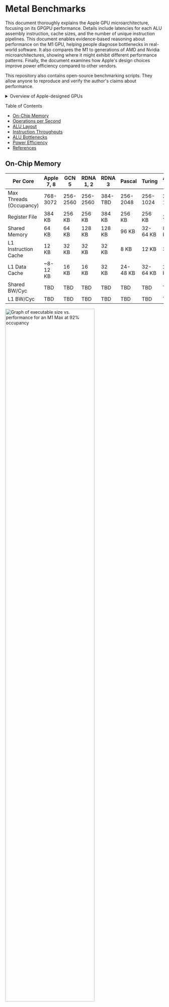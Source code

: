 # Metal Benchmarks

This document thoroughly explains the Apple GPU microarchitecture, focusing on its GPGPU performance. Details include latencies for each ALU assembly instruction, cache sizes, and the number of unique instruction pipelines. This document enables evidence-based reasoning about performance on the M1 GPU, helping people diagnose bottlenecks in real-world software. It also compares the M1 to generations of AMD and Nvidia microarchitectures, showing where it might exhibit different performance patterns. Finally, the document examines how Apple's design choices improve power efficiency compared to other vendors.

This repository also contains open-source benchmarking scripts. They allow anyone to reproduce and verify the author's claims about performance.

<details>
<summary>Overview of Apple-designed GPUs</summary>

| Apple GPU | Generation | Clock Speed | Cores | GFLOPS F32 | GFLOPS F16 | GOPS I16/I32 |
| --------- | ---------- | ----------: | ----: | ---------: | ---------: | -----------: |
| A14 | Apple 7 | 1278 MHz | 4 | 654 | 1309 | 654 |
| M1 | Apple 7 | 1278 MHz | 8 | 2617 | 2617 | 1309 |
| M1 Pro | Apple 7 | 1296 MHz | 16 | 5308 | 5308 | 2654 |
| M1 Max | Apple 7 | 1296 MHz | 32 | 10620 | 10620 | 5308 |
| M1 Ultra | Apple 7 | 1296 MHz | 64 | 21230 | 21230 | 10620 |
| A15 | Apple 8 | 1336 MHz | 5 | 1710 | 1710 | 855 |
| M2 | Apple 8 | 1398 MHz | 10 | 3579 | 3579 | 1789 |
| A16 | Apple 8 | &ge;1336 MHz | 5 | &ge;1710 | &ge;1710 | 855 |
| M2 Pro | Apple 9 | &ge;1398 MHz | 18-20 | &ge;6441 | &ge;6441 | 3221 |
| M2 Max | Apple 9 | &ge;1398 MHz | 38 | &ge;13600 | &ge;13600 | 6800 |
| M2 Ultra | Apple 9 | &ge;1398 MHz | 76 | &ge;27200 | &ge;27200 | 13600 |

_The M2 Pro and later statistics come from recent leaks from Apple's supply chain. They will be updated whenever new information comes out._

</details>

Table of Contents
- [On-Chip Memory](#on-chip-memory)
- [Operations per Second](#operations-per-second)
- [ALU Layout](#alu-layout)
- [Instruction Throughputs](#instruction-throughputs)
- [ALU Bottlenecks](#alu-bottlenecks)
- [Power Efficiency](#power-efficiency)
- [References](#references)

## On-Chip Memory

| Per Core | Apple 7, 8 | GCN 5 | RDNA 1, 2 | RDNA 3 | Pascal | Turing | Ampere, Ada |
| -------- | ------- | ----- | --------- | ------ | ------ | ------ | ----------- |
| Max Threads (Occupancy) | 768-3072 | 256-2560 | 256-2560 | 384-TBD | 256-2048 | 256-1024 | 256-1536 |
| Register File | 384 KB | 256 KB | 256 KB | 384 KB | 256 KB | 256 KB | 256 KB |
| Shared Memory | 64 KB | 64 KB | 128 KB | 128 KB | 96 KB | 32-64 KB | 8-100 KB |
| L1 Instruction Cache | 12 KB | 32 KB | 32 KB | 32 KB | 8 KB | 12 KB | 32 KB |
| L1 Data Cache | ~8-12 KB | 16 KB | 16 KB | 32 KB | 24-48 KB | 32-64 KB | 28-128 KB |
| Shared BW/Cyc | TBD | TBD | TBD | TBD | TBD | TBD | TBD |
| L1 BW/Cyc | TBD | TBD | TBD | TBD | TBD | TBD | TBD |

<img src="./Documentation/Instruction_Cache_M1_Max.png" alt="Graph of executable size vs. performance for an M1 Max at 92% occupancy" width="75%" />

## Operations per Second

The A14 and M1 come from the Apple 7 GPU family. However, the A14 core has half the FP32 processing power. A few months before the M1 launched, Nvidia's Ampere GPUs doubled FP32 performance while keeping everything else constant. _<b> This event likely inspired Apple to take the same approach.</b>_ It happened early enough in the chip design process for Apple to revise the M1 architecture, but probably not the A14. _<b>The original design was optimized for FP16, explaining why the M1's extra FP32 power is notoriously underutilized.</b>_

Future chips will likely retain the same ratio of F32:F16:I32 compute power (most vendors recently converged on 256 FP32 OPs/clock). The microarchitecture may become mostly "frozen" as Moore's Law grinds to a halt. Future improvements will include hardware-accelerated ray tracing, but not tensor cores. Apple's "tensor core" is the `simdgroup_matrix` instruction, which improves ALU utilization of existing FP32 pipelines (M1+) and FP16 pipelines (A14). AI advancements could continue in the Neural Engine, such as FP8.

| Per Core | A14 | M1, A15 | GCN 5 | RDNA 1, 2 | RDNA 3 | Pascal | Turing | Ampere, Ada |
| -------- | ------- | ------- | ----- | --------- | ------ | ------ | ------ | ----------- |
| F16 OPs/Clock | 256 | 256 | 256 | 256 | 512 | 4 | 256 | 256 |
| F32 OPs/Clock | 128 | 256 | 128 | 128 | 256 | 256 | 128 | 256 |
| F64 OPs/Clock | 0   | 0   | 8   | 8   | 16  | 8   | 4   | 4   |
| F16 IPC | 128 | 128 | 128 | 128 | 256 | 2 | 128 | 128 |
| F32 IPC | 64 | 128 | 64 | 64 | 128 | 128 | 64 | 128 |
| F64 IPC | 0 | 0 | 4 | 4 | 8 | 4 | 2 | 2 |
| Transcendental IPC | 16-32 | 16-32 | TBD | 16 | TBD | 32 | 16 | 16 |

_On Nvidia chips, all major transcendentals take the same amount of time. On Apple chips, throughput depends on the operation._

| Per Core | Apple 7, 8 | GCN 5 | RDNA 1, 2 | RDNA 3 | Pascal | Turing | Ampere, Ada |
| -------- | ------- | ----- | --------- | ------ | ------ | ------ | ----------- |
| I16 OPs/Clock | 128 | 256 | 256 | 512 | 0 | 0 | 0 |
| I32 OPs/Clock | 128 | 128 | 128 | 256 | 128 | 128 | 128 |
| I64 OPs/Clock | 32 | 32 | 32 | 64 | 0 | 0 | 0 |
| I16 IPC | 128 | 128 | 128 | 256 | 256 | 0 | 0 | 0 |
| I32 IPC | 128 | 64 | 64 | 128 | 128 | 64 | 64 |
| I64 IPC | 32 | 16 | 16 | 32 | 0 | 0 | 0  |
| I32 Adds/Clock | 128 | 64 | 64 | 128 | 128 | 64 | 64 |
| I32 Muls/Clock | 32 | 64 | 64 | 128 | 0 | 64 | 64 |
| I64 Adds/Clock | 32 | 16 | 16 | 32 | 0 | 0 | 0 |
| I64 Muls/Clock | 8 | 16 | 16 | 32 | 0 | 0 | 0 |

_IPC stands for instructions per clock. Integer IPC consists of adds and/or fused multiply-adds, in whatever combination is fastest. Integer compare-select, which is two operations in one instruction, doesn't count._

## ALU Layout

Apple described each GPU core as having 128 ALUs. These generally correspond to all the pipelines necessary to sustain one scalar instruction/cycle. Integer pipelines process both I32 and U32 with the same latency. Most pipelines can accept 16-bit operands or write 16-bit results, with zero additional cost. Any 32-bit operand invokes a ~1-cycle penalty in the scheduler, until ILP approaches 4. In other words, the scheduler spends every other cycle idling. This problem bottlenecks\* the core compute pipelines unless you use 16-bit operands.

\* As a reminder, the additional 32-bit pipelines on Ampere GPUs struggle to be fully utilized. Not sure whether Apple has 4 schedulers with single-issue (like very old Nvidia GPUs), 2 schedulers with dual-issue (like Ampere), or a hybrid setup that can do both. Latency benchmarks assume 4 schedulers.

On A14, we might have separate F16 and F32 pipelines. This would reflect how Metal Frame Capture shows separate statistics for "F16 utilization" and "F32 utilization". It also reflects Apple's statement of "twice the F32 pipelines" in their A15 video. This scheme would indicate mixed-precision F16/F32 compute similar to RDNA 2 (the F32 pipelines provide half the total F16 power via emulation). We omit the A14 design for simplicity.

---

Core compute pipelines (F16/F32, "integer and conditional"):
- Only two pipelines simultaneously utilized, except during FFMA32 and F/ICMPSEL32 (4 cycles). The F/IADD32 pipeline is used during IMAD32 (add after IMUL), IADD64 (32+32=33 chunk), FFMA32 (add after FMUL), and F/ICMPSEL32 (comparison). We don't depict this usage for simplicity.
- 2 cycles: FADD32, IADD32 fused with LSHIFT32(k=1-4)
- 2 cycles: FADD32, IADD32 fused with LSHIFT32(k=1-4)
- 2 cycles: BITWISE32, select part of F/ICMPSEL32
- 2 cycles: BITWISE32, select part of F/ICMPSEL32
- 2 cycles: FMUL32, multiply part of FFMA32
- 2 cycles: FMUL32, multiply part of FFMA32
- 2 cycles: FFMA16, F/ICMPSEL16
- 2 cycles: FFMA16, F/ICMPSEL16

Int64 and transcendental pipelines ("integer and complex"):
- Only one pipeline simultaneously utilized. SIN_PT_1 and SIN_PT_2 are accessible simultaneously, like one unified pipeline staggered temporally. A fraction of the RECIP pipeline can run concurrently with EXP2 (around -1.28 cycles), LOG2 (-0.34 cycles), or RSQRT (-3.14 cycles).
- 4 cycles: CONVERT(F->I), CONVERT(I->F), RINT, FREXP
- 4 cycles: LSHIFT32, BITEXTRACT32, BITREV32, POPCOUNT32
- 4 cycles: IMUL32, 32x32=32 chunks of IMUL64
- 8 cycles: IMUL(32x32=64), 32x32=64 chunk of IMUL64
- 4 cycles: EXP2, LOG2
- 6 cycles: RECIP
- 8 cycles: RSQRT
- 8 cycles: SIN_PT_1
- 8 cycles: SIN_PT_2

---

This model is somewhat oversimplified. Many pipelines share the same circuitry, such as the FFMA16 and FMUL32 pipelines. Also, the numbers for SIN_PT_1 and SIN_PT_2 are not ranges of "variable latency cycles". They're the upper and lower estimate of an unchanging latency. Possible flaws in the measurement technique make this uncertain.

Although floating-point operations have 3 cycles latency, you can imagine them as a single pipeline with 1 cycle latency. The following formulae help:

> Little's Law: Concurrency = Latency / Throughput
> 
> Cycles Throughput = Cycles Latency / (Pipelines/ALU)

Concurrency means the number of times each pipeline's circuitry is physically duplicated. For example, a 2-cycle operation needs 2 pipelines/ALU to reach 1 cycle/instruction throughput.

## Instruction Throughputs

Throughput and latency are measured in cycles. If listed with a comma, throughputs were tested on multiple chips (A14, M1 Max). Latencies are recorded in two forms separated by a dash. First, half the best recorded throughput at 2 simds/core and ILP = 1. Second, the best recorded throughput at 4 simds/core and ILP = 1. The second is the most accurate. To find accurate latencies, benchmarks issue 250x the amount of work needed to fully occupy a core's register file.

<details>
<summary>Control group (calibration)</summary>

| No Operations | Throughput | Virtual Repetitions |
| ------- | ---------- | ----- |
| 2-4 simds, 16-bit | &ge;1.17 | 1440 |
| 2-4 simds, 16-bit | &ge;2.34 | 720 |
| 2-4 simds, 16-bit | &ge;4.68 | 360 |
| 2-4 simds, 16-bit | &ge;7.02 | 240 |
| 2-4 simds, 16-bit | &ge;14.04 | 120 |
| 2-4 simds, 32-bit | &ge;1.27-1.70 | 1440 |
| 2-4 simds, 32-bit | &ge;3.40 | 720 |
| 2-4 simds, 32-bit | &ge;6.80 | 360 |
| 2-4 simds, 32-bit | &ge;10.20 | 240 |
| 2-4 simds, 32-bit | &ge;13.60 | 120 |

_At a minimum, the numbers above should be subtracted from measured latencies. However, the original raw latencies will be presented in the tables._

</details>

<details>
<summary>Floating-point performance</summary>

| Float Instruction | Throughput | Raw Latency | Adjusted Latency |
| -------------------------- | ------ | ------- | ------- |
| FADD16 | 1, 1 | 2.97-3.33 | 2.16 |
| FMUL16 | 1, 1 | 2.98-3.34 | 2.17 |
| FFMA16 | 1, 1 | 2.97-3.35 | 2.18 |
| FADD32 | 2, 1 | 3.50-3.90 | 2.20 |
| FMUL32 | 2, 1 | 3.50-3.91 | 2.21 |
| FFMA32 | 2, 1 | 5.84-6.18 | 4.48 |
| CONVERT(F->I32) | 4 | 3.78-5.36 | 3.66 |
| RINT32 | 4 | 3.78-5.36 | 3.66 |
| TRUNC32 | 4 | TBD | TBD |
| RECIP16 | 6 | TBD | 6.50 |
| RECIP32 | 6 | 5.80-8.20 | 6.50 |
| RSQRT16 | 8, 8 | 7.11-9.78 | 8.61 |
| RSQRT32 | 8, 8 | 7.13-10.69 | 8.99 |
| Precise RSQRT32 | 8, 8 | 7.13-10.69 | 8.99 |
| SIN_PT_1 | ~8 | TBD | ~8 |
| SIN_PT_2 | ~8 | TBD | ~8 |
| EXP2_16 | 4.00 | 5.38-5.79 | 4.62 |
| LOG2_16 | 4.00 | 5.38-5.79 | 4.62 |
| EXP2_32 | 4.00 | 5.38-6.01 | 4.31 |
| LOG2_32 | 4.00 | 5.36-6.01 | 4.31 |
| Precise EXP2_32 | 4.00 | 5.38-6.01 | 4.31 |
| Precise LOG2_32 | 4.00 | 5.38-6.01 | 4.31 |
| FMAX32 | 1, 1 | 6.11-6.44 | 4.74 |
| FMIN32 | 1, 1 | 6.11-6.44 | 4.74 |
| FCMPSEL16 | 1, 1 | 2.98-3.34 | 2.17 |
| FCMPSEL32 | 1, 1 | 6.11-6.44 | 4.74 |

| Instruction Sequence | Throughput | Raw Latency | Optimal Repetitions |
| -------------------------- | ------ | ------- | ---- |
| CONVERT(F->I64) | 7.11 | 10.30-12.67 | 240 |
| FRACT32 | &le;4.13 | TBD | TBD |
| FRACT32 + BITWISE32 | 4.13 | 6.27-7.29 | 360-480 |
| ROUND_INF | 8.18 | 20.98-21.38 | 240 |
| FMEDIAN16 | 6.54 | 15.00-16.41 | 120-240 |
| FMEDIAN32 | 3.65 | 9.20-10.86 | 360-480 |
| DIV16 | 6.01 | 8.58-9.36 | 960 |
| DIV32 | 6.01 | 7.62-8.90 | 960 |
| SQRT16 | 8 | 9.56-10.74 | 960 |
| SQRT32 | 8 | 8.57-11.13 | 960 |
| SIN16 | 13.56 | 23.78-27.90 | 240 |
| SINPI16 | 18.64 | 34.42-39.47 | 120-240 |
| SIN32 | 14.28 | 23.04-27.35 | 240 |
| COS32 | 14.28 | 23.04-27.35 | 240 |
| SINPI32 | 25.03 | 52.58-56.44 | 48-72 |
| EXPE_32 | 4.00 | 7.61-7.66 | 960 |
| LOGE_32 | 4.00 | 7.61-7.66 | 960 |
| EXP10_32 | 4.00 | 7.61-7.66 | 960 |
| LOG10_32 | 4.00 | 7.61-7.66 | 960 |
| Precise RECIP32 | 10.46 | 24.99-28.48 | 120 |
| Precise DIV32 | 36.24 | TBD | 24 |
| Precise SQRT32 | 15.03 | 34.27-37.12 | 72 |
| Precise SIN32 | 24.39 | 224.42-225.66 | 240 |
| Precise SINPI32 | 29.08 | 56.16-64.09 | 48 |

| Instruction Sequence | Actual Instructions |
| -------------------------- | ------ |
| DIV | RECIP + FMUL32 |
| TRIG_REDUCE | FMUL + FRACT + FFMA |
| SIN32 | TRIG_REDUCE + SIN_PT_1 + SIN_PT_2 |
| COS32 | TRIG_REDUCE + SIN_PT_1 + SIN_PT_2 |

</details>

<details>
<summary>Integer performance</summary>

| Int Instruction | Throughput | Raw Latency | Adjusted Latency |
| -------------------------- | ------ | ------- | ---- |
| IADD16 | 1, 1 | 2.97-3.34 | 2.17 |
| IMUL16 | 4, 4 | 4.20-5.39 | 3.69 |
| IMAD16 | 4, 4 | 4.18-5.38 | 3.68 |
| IMUL(16x16=32) | 4 | 4.14-5.56 | 3.86 |
| IMAD((16x16=32)+32) | 4 | 4.34-5.67 | 3.97 |
| IADD32 | 1, 1 | 3.51-3.91 | 2.21 |
| IMUL32 | 4, 4 | 4.30-5.72 | 4.02 |
| IMAD32 | 4, 4 | 7.13-7.67 | 5.97 |
| IMULHI32 | 8.01 | 10.59-11.53 | 9.83 |
| IMUL(32x32=64) | 8.01 | 10.59-11.54 | 9.84 |
| IADDSAT32 | 1.02 | 3.53-3.92 | 2.75 |
| BITEXTRACT32\* | 4.01 | 4.30-5.72 | 4.02 |
| BITINSERT32\*\* | &le;4.42 | TBD | TBD |
| BITWISE32 | 1.06 | TBD | TBD |
| BITREV32 | 4.00 | 3.76-5.32 | 3.62 |
| POPCOUNT32 | 4.00 | 3.76-5.32 | 3.62 |
| IMAX32 | 1, 1 | 6.11-6.44 | 4.74 |
| IMIN32 | 1, 1 | 6.11-6.44 | 4.74 |
| ICMPSEL16 | 1, 1 | 2.98-3.34 | 2.17 |
| ICMPSEL32 | 1, 1 | 6.11-6.44 | 4.74 |

_\* BITEXTRACT32 must extract a number of bits known at compile-time. Otherwise, throughput is 8 cycles. For BITINSERT32, the offset must be known at compile-time. Creating the offset dynamically worsens throughput to ~8 cycles. Creating the number of bits dynamically worsens throughput to ~12 cycles, regardless of how the offset is created._

_\*\* Based on results of the instruction sequence BITINSERT32 + ADD32, BITINSERT32 might not be a unique instruction. This conclusion conflicts with Dougall Johnson's [G13 GPU reference](https://dougallj.github.io/applegpu/docs.html). I cannot set up a proper benchmark without the compiler optimizing everything away._

| Instruction Sequence | Throughput | Raw Latency | Optimal Repetitions |
| -------------------------- | ------ | ------- | ----- |
| IMADHI16 | 4 | 6.23-7.29 | 720 |
| BITWISE32 + ADD32 | 2.11 | 5.56-6.44 | 720 |
| BITINSERT32 + ADD32 | 4.42 | 9.56-10.23 | 240-360 |
| BITREV16 | 4 | 5.76-6.76 | 480 |
| BITROTATE32 | 8.20 | 22.84-22.70 | 720-1440 |
| RHADD16 | 4 | 15.65-16.42 | 480 |
| RHADD32 | 6 | 18.96-20.89 | 240 |
| CLZ32 | 4.05 | 7.67-9.33 | 480-960 |
| LSHIFT32\* | 4.01 | 5.56-6.74 | 720 |
| RSHIFT32\* | 7.89 | 10.80-12.19 | 720 |
| ABSDIFF32 | 4.03 | 8.27-9.97 | 480-1440 |
| IADD(32+32=64) | 3.07 | 6.89-7.86 | 480 |
| IADD(64+32=64) | 3.30 | 9.63-9.78 | 360-480 |
| IADD(64+64=64) | 4.68 | 10.01-11.62 | 360 |
| IMUL(64x64=64) | 16.06 | 15.18-21.72 | 240 |
| IMADHI32 | 8.01 | 9.04-11.61 | 720 |
| IMAD((32x32=32)+64) | 4.80 | 11.21-12.26 | 360 |
| IMAD((32x32=64)+64) | 8.03 | 19.04-19.85 | 720-960 |
| IMAD((64x64=64)+64) | 16.58 | 21.32-25.94 | 180 |
| IMULHI64 | 22.22 | 37.87-45.32 | &le;120 |

_\* When the shift amount is unknown at compile time, LSHIFT32 and RSHIFT32 appear like multi-instruction sequences according to the 12 KB instruction cache. I cannot specify a constant amount without the compiler optimizing it away._

| Instruction Sequence | Actual Instructions |
| -------------------------- | ------ |
| IMADHI16 | IMUL32 + REG_MOVE |
| IADD(32+32=64) | ~3 instructions |
| IADD(64+32=64) | ~3-4 instructions |
| IADD64 | ~4 instructions |
| IMUL64 | ~6 instructions |
| IMAD64 | ~8 instructions |
| IMULHI64 | &ge;12 instructions |

_Register move may be implemented through an instruction that adds zero._

</details>

<details>
<summary>64-bit integer math</summary>

According to the Metal Feature Set Tables, the A11 and later have "64-bit integer math". It turns out that Apple has hardware-accelerated 64-bit integer multiplication and addition. It takes ~4 cycles to add two 64-bit integers, the same time it would take to emulate through 32-bit. However, requiring a single assembly instruction reduces executable size. The IADD64 pipeline seems to interfere with the FADD32/IADD32 pipeline in the following way:

> Throughput &ge; 4(number IADD64s) + 1(number IADD32s) + 1(number FADD32s)

This suggests that IADD64 hijacks the IADD32 pipeline to perform segments of the IADD64 addition. The FADD32 pipeline also uses this circuitry to add floating point mantissas.

With 4 cycles for IMAD32 and 8 cycles for IMAD((32x32=64)+64=64), emulating IMUL64 would take 20 cycles. Hardware performs this in 16 cycles, and is therefore native. This may be slower than emulation on AMD, where IMAD32 takes 1 cycle.

MUL(32x32=64) only takes 8 cycles with the following Metal code. Do not explicitly split it into MUL32 and MULHI32, which takes 12 cycles. A 64-bit addition can also be fused into this multiply, at no additional cost.

```metal
// 12 cycles - don't do this.
ulong naive_mul32x32_64(uint x, uint y) {
  uint lo = x * y;
  uint hi = mulhi(x, y);
  return as_type<ulong>(uint2(lo, hi));
}

// 8 cycles
ulong mul32x32_64(uint x, uint y) {
  return ulong(x) * ulong(y);
}

// 12 cycles
ulong mul64x32_64(ulong x, uint y) {
  return x * ulong(y);
}

// 16 cycles
ulong mul64x64_64(ulong x, ulong y) {
  return x * y;
}
```

</details>

<details>
<summary>Mixed workload performance</summary>

| Instruction Sequence | Throughput |
| -------------------------- | ------ |
| 4 FADD/FFMA/IADD16 | 4.12 |
| 4 FADD/FFMA/IADD32 | 4.12 |
| 2 IADD32 + 2 IADD16 | 4.16 |
| 2 FADD/FFMA32 + 2 FADD/FFMA16 | 4.16 |
| IMUL/MAD16 + 3 FADD/FFMA/IADD16 | 4.84 |
| IADD32 + 4 FADD16 | 5.16 |
| IMUL32 + 4 FADD16 | 5.56 |
| IMAD16 + 4 IADD16 | 5.88 |
| IMAD32 + 4 IADD16 | 6.08 |
| 2 IMAD16 + 4 IADD16 | 9.68 |
| 2 IMAD32 + 4 IADD16 | 9.20 |
| 3 IMAD32 + 2 IADD16 | 12.00 |
| IADD64 + 3 FADD32 | 7.36 |
| IADD64 + 3 IADD32 | 7.32 |
| IADD64 + 4 IADD16 | 8.96 |
| 2 IADD64 + 2 FADD32 | 15.20 |
| 2 IADD64 + 2 IADD32 | 15.24 |
| IADD64 + 2 IADD32 + 2 IADD16 | 9.04 |
| 2 IMAD((32x32=32)+64=64) + 4 IADD16 | 13.04 |
| 2 IMUL32 + 4 IADD16 | 9.20 |
| 2 IMAD32 + 4 IADD16 | 9.20 |
| IMAD32 + IMAD((32x32=32)+64) + 4 IADD16 | 11.16 |
| IMAD((32x32=32)+64) + 4 IADD16 | 8.44 |
| IADD(32+32=64) |
| IADD64 + IMUL32 | 6.00 |
| IADD64 + IMAD32 | 6.04 |
| IADD64 + IMUL32 + LSHIFT32 | 10.36 |

_The last entries clearly prove IADD64 runs (at least partially) concurrently to IMUL32. This is promising for FP64 emulation, allowing IMUL-heavy multiplications to run concurrently with IADD-heavy mantissa additions. However, the benefit may be dwarfed by bit shifts. These are required to properly align two mantissas before addition. Dynamic bit shifts take 4 cycles and run serially to IMUL. Luckily, the bottleneck in the complex-integer pipeline still leaves FP32 pipelines open to concurrent computation._

| Instruction Sequence | Throughput |
| -------------------------- | ------ |
| IMUL32 + IADD32 | 4.00 |
| IMUL32 + 2 IADD32 | 4.12 |
| IMUL32 + 3 IADD32 | 5.36 |
| 3 IMUL32 + IADD32 | 12.00 |
| IMAD32 + IADD32 | 4.00 |
| IMAD32 + 2 IADD32 | 4.12 |
| IMAD32 + 3 IADD32 | 5.40 |
| 3 IMAD32 + IADD32 | 12.08 |
| IMAD32 + LSHIFT32 | 8.02 |
| IMUL32 + BITREV32 | 8.00 |
| IMAD32 + BITREV32 | 8.00 |
| IMAD32 + POPCOUNT32 | 8.00 |
| IMUL32 + FMUL32 | 4.00 |
| IMUL32 + 2 FMUL32 | 4.00 |
| IMUL32 + 3 FMUL32 | 5.20 |
| IMUL32 + BITWISE32 | 4.00 |
| IMUL32 + FADD32 | 4.00 |
| IMUL32 + FADD32 + BITWISE32 | 4.24 |
| IMUL32 + RINT32 + FADD32 + BITWISE32 | 8.02 |
| IMUL32 + FRACT32 + FADD32 + BITWISE32 | 8.22 |
| IMUL32 + RINT32 + BITWISE32 | 8.02 |
| RINT32 + BITWISE32 | 4.01 |
| RINT32 + FRACT32 + 2 BITWISE32 | 8.02 |
| RINT32 + LSHIFT32 + 2 BITWISE32 | 8.02 |
| FRACT32 + LSHIFT32 + 2 BITWISE32 | 8.48 |
| FRACT32 + LSHIFT32 + BITWISE32 | 8.08 |
| FRACT32 + IMUL32 + BITWISE32 | 8.08 |
| FRACT32 + BITREV32 + BITWISE32 | 8.04 |
| FRACT32 + IADD32 + BITWISE32 | 4.88 |
| RINT32 + IADD32 + BITWISE32 | 4.06 |

| Instruction Sequence | Throughput |
| -------------------------- | ------ |
| Fast EXP2_32 + LOG2_32 | 8.00 |
| Fast EXP2_32 + FMUL32 | 4.02 |
| Fast EXP2_32 + 2 FMUL32 | 4.08 |
| Fast EXP2_32 + 3 FMUL32 | 5.20 |
| Fast RECIP32 + FMUL32 | 6.04 |
| Fast RECIP32 + 2 FMUL32 | 6.04 |
| Fast RECIP32 + 3 FMUL32 | 6.16 |
| Fast DIV32 + FMUL32 | 6.24 |
| Fast DIV32 + 2 FMUL32 | 7.16 |
| Fast DIV32 + 3 FMUL32 | 7.40 |
| Fast EXP2_32 + IMUL32 | 9.94 |
| Fast RSQRT32 + IMUL32 | 12.90 |
| Fast RSQRT32 + LSHIFT32 | 12.90 |
| Fast RSQRT32 + IADD32 | 8.02 |
| Fast RSQRT32 + IADD(32+32=64) | 8.02 |
| Fast RSQRT32 + IMUL(32x32=64) | 17.14 |
| Fast RECIP32 + IMUL32 | 11.12 |
| Fast RECIP32 + IMUL(32x32=64) | 15.60 |
| Fast EXP2_32 + RSQRT32 | 10.85 |
| Fast EXP2_32 + RECIP32 + 2 FFMA32 | 8.76 |
| Fast RSQRT32 + RECIP32 | 10.86 |
| Fast EXP2_32 + RSQRT32 + DIV32 | 16.08 |
| Fast EXP2_32 + RSQRT32 + DIV32 + IMUL32 | 24.04 |
| Fast DIV32 + IMUL32 | 11.14 |
| Fast EXP2_32 + SIN32 | 19.58 |
| Fast DIV_32 + SIN32 | 20.02 |
| Fast RSQRT32 + SIN32 | 22.82 |
| Fast SIN32 + FADD32 | 15.54 |
| Fast RSQRT32 + DIV32 | 14.02 |
| Fast EXP2_32 + DIV32 | 8.72 |
| Fast LOG2_32 + DIV32 | 9.68 |
| Fast EXP2_32 + RINT32 + FADD32 | 10.46 |

</details>

<details>
<summary>Intra-simd communication</summary>

| SIMD Instruction | Throughput | Raw Latency | Adjusted Latency |
| -------------------------- | ------ | ------- | --- |
| BALLOT | 2.02 | 5.39-5.44 | 4.27 |
| ICMP_BALLOT | 2.04 | 5.48-6.47 | 4.77 |
| FCMP_BALLOT | 2.04 | 5.48-6.47 | 4.77 |
| BROADCAST32 | 2.04 | 5.41-5.48 | 3.73 |
| SHUFFLE_ROTATE32 | 2.04 | 5.41-5.47 | 3.72 |
| SHUFFLE_NOROTATE32 | 2.04 | 5.41-5.48 | 3.73 |
| SUM\<F16\> | 17.10 | 25.17-27.94 | 26.77 |
| SUM\<F32\> | 14.54 | 25.95-29.25 | 27.55 |
| SUM\<I16\> | 17.16 | 30.14-35.05 | 33.88 |
| SUM\<I32\> | 16.64 | 28.07-34.27 | 32.57 |
| PRODUCT\<F16\> | 17.11 | 26.21-27.99 | 26.82 |
| PRODUCT\<F32\> | 14.65 | 26.14-29.26 | 27.56 |
| BITWISE_REDUCE16 | 16.25 | 28.51-31.73 | 30.56 |
| BITWISE_REDUCE32 | 14.53 | 25.62-29.49 | 27.79 |
| PREFIX_ESUM\<F32\> | 11.57 | 20.07-23.63 | 21.93 |
| PREFIX_ISUM\<F32\> | 12.60 | 23.91-25.96 | 24.26 |
| PREFIX_ESUM\<I32\> | 11.75 | 20.51-23.80 | 22.10 |
| PREFIX_ISUM\<I32\> | 13.01 | 23.05-26.48 | 24.78 |
| PREFIX_EPROD\<F32\> | 11.57 | 20.07-23.63 | 21.93 |
| PREFIX_IPROD\<F32\> | 12.60 | 23.91-25.96 | 24.26 |
| MATMUL\<F16x8x8\> | ~20.87 | TBD | ~40 |
| MATMUL\<F32x8x8\> | ~20.14 | TBD | ~40 |

| Instruction Sequence | Throughput | Raw Latency | Optimal Repetitions |
| --- | --- | --- | --- |
| SHUFFLE_RANDOM_SAME32 | 28.25 | 41.06-50.85 | 120-480 |
| SHUFFLE_RANDOM_DIFF32 | 32.32 | 45.49-55.27 | 72-240 |
| PRODUCT\<I16\> | 20.51 | 111.23-139.28 | &le;24-240 |
| PRODUCT\<I32\> | 20.42 | 120.33-124.89 | &le;24-360 |

| Quad Instruction | Throughput | Raw Latency | Adjusted Latency |
| -------------------------- | ------ | ------- | ---- |
| BROADCAST32 | 2.01 | 4.40-4.46 | 2.76 |
| SHUFFLE_ROTATE32 | 2.01 | 4.39-4.45 | 2.77 |
| SHUFFLE_DOWNUP32 | 2.01 | 4.39-4.45 | 2.77 |
| SHUFFLE_RANDOM_SAME32 | 2.01 | 4.39-4.44 | 2.74 |
| SHUFFLE_RANDOM_DIFF32 | 2.01 | 4.38-4.46 | 2.76 |
| SUM\<F16\> | 9.04 | 12.97-14.72 | 13.55 |
| SUM\<F32\> | 6.02 | 13.44-15.23 | 13.53 |
| SUM\<I16\> | 9.17 | 14.45-17.43 | 16.26 |
| SUM\<I32\> | 6.78 | 14.51-17.90 | 16.20 |
| PRODUCT\<F16\> | 9.03 | 13.01-14.74 | 13.57 |
| PRODUCT\<F32\> | 6.02 | 13.40-15.36 | 13.66 |
| BITWISE_REDUCE16 | 6.25 | 14.45-17.44 | 16.27 |
| BITWISE_REDUCE32 | 6.78 | 14.45-17.89 | 16.19 |
| PREFIX_ESUM\<F32\> | 2.03 | 6.54-6.78 | 5.08 |
| PREFIX_ISUM\<F32\> | 3.19 | 10.04-10.88 | 9.18 |
| PREFIX_ESUM\<I32\> | 2.69 | 6.54-6.80 | 5.10 |
| PREFIX_ISUM\<I32\> | 3.81 | 9.96-10.43 | 8.73 |
| PREFIX_EPROD\<F32\> | 2.03 | 6.54-6.78 | 5.08 |
| PREFIX_IPROD\<F32\> | 3.18 | 10.04-10.91 | 9.21 |

| Instruction Sequence | Throughput | Raw Latency | Optimal Repetitions |
| --- | --- | --- | --- |
| BALLOT\* | 3.02 | 6.79-6.88 | 720-1440 |
| ICMP_BALLOT\* | 3.01 | 13.24-13.63 | 720-1440 |
| FCMP_BALLOT\* | 3.01 | 13.24-13.63 | 720-1440 |
| PRODUCT\<I16\> | 9.96 | 81.28-98.25 | &le;24 |
| PRODUCT\<I32\> | 10.90 | 90.40-90.93 | &le;24 |

_\* Latency was best at 720 repetitions. Throughput was best at 1440 repetitions. Many genuine instruction sequences also have optimal throughput at more repetitions than latency. These are probably not genuine instruction sequences._

</details>

## ALU Bottlenecks

In low-occupancy situations, or situations with heavy register dependencies, F16/I16 is significantly faster than F32/I32. For back-to-back dependent FMUL, there's a 0.84-cycle throughput penalty for a 32-bit register dependency (1.84 total). When switching to a 16-bit register, that's a 0.56-cycle throughput penalty (1.56 total). In a minimum-occupancy situation, combined latencies are 6.6 and 3.9 cycles. The gap widens to 11.3 vs 3.9 for low-occupancy FMA. Now it makes sense why Apple pushes for half-precision in Metal.

> These tables reflect a sub-optimal shader setup. Later benchmarks reduced the absolute latency to 3 cycles (FFMA16, FADD32, FMUL32) and 6 cycles (FFMA32).

<details>
<summary>Tables for FMUL, FADD, IADD, FFMA</summary>

| ILP | Occupancy | Instruction | F32/I32 Cycles | F16/I16 Cycles |
| - | - | - | - | - |
| 1 | 4 simds/core | FMUL, FADD, IADD | 6.60 | 3.92 |
| 2 | 4 simds/core | FMUL, FADD, IADD | 5.59 | 2.49 |
| 3 | 4 simds/core | FMUL, FADD, IADD | 5.14 | 2.55 |
| 4 | 4 simds/core | FMUL, FADD, IADD | 2.86 | 1.78 |
| 1 | 8 simds/core | FMUL, FADD, IADD | 3.44 | 2.16 |
| 2 | 8 simds/core | FMUL, FADD, IADD | 3.08 | 1.46 |
| 3 | 8 simds/core | FMUL, FADD, IADD | 2.78 | 1.47 |
| 4 | 8 simds/core | FMUL, FADD, IADD | 1.58 | 1.26 |
| 1 | 88 simds/core | FMUL, FADD, IADD | 1.84 | 1.56 |
| 2 | 88 simds/core | FMUL, FADD, IADD | 1.73 | 1.05 |
| 3 | 88 simds/core | FMUL, FADD, IADD | 1.37 | 1.04 |
| 4 | 88 simds/core | FMUL, FADD, IADD | 1.01 | 1.02 |

_ILP stands for instruction-level parallelism. It is the number of operations you could theoretically execute in parallel, on a superscalar processor._

| ILP | Occupancy | Instruction | FP32 Cycles | FP16 Cycles |
| - | - | - | - | - |
| 1 | 4 simds/core | FFMA | 11.34 | 3.94 |
| 2 | 4 simds/core | FFMA | 8.36 | 2.44 |
| 3 | 4 simds/core | FFMA | 4.46 | 2.55 |
| 4 | 4 simds/core | FFMA | 2.75 | 1.79 |
| 1 | 8 simds/core | FFMA | 5.71 | 2.15 |
| 2 | 8 simds/core | FFMA | 4.24 | 1.40 |
| 3 | 8 simds/core | FFMA | 2.75 | 1.47 |
| 4 | 8 simds/core | FFMA | 1.60 | 1.29 |
| 1 | 88 simds/core | FFMA | 1.99 | 1.56 |
| 2 | 88 simds/core | FFMA | 1.87 | 1.04 |
| 3 | 88 simds/core | FFMA | 1.35 | 1.04 |
| 4 | 88 simds/core | FFMA | 1.02 | 1.02 |

</details>

The graphs below depict scalar instructions per cycle across the entire compute unit. This metric relates to the reciprocal of amortized cycles/instruction (throughput). FADD, FMUL, FFMA, and IADD have the same latency/throughput characteristics. As long as FFMA is performed as `(x * y) + y`, it will only have two register dependencies. In this situation only, it behaves similarly to `FADD`.

| ![Instructions per cycle (ILP = 1)](./Documentation/Instructions_Cycle_ILP_1.png) | ![Instructions per cycle (ILP = 2)](./Documentation/Instructions_Cycle_ILP_2.png) |
| - | - |
| ![Instructions per cycle (ILP = 3)](./Documentation/Instructions_Cycle_ILP_3.png) | ![Instructions per cycle (ILP = 4)](./Documentation/Instructions_Cycle_ILP_4.png) |

## Power Efficiency

The M1 Max has 32 GPU cores, but can perform up to 96 compute commands simultaneously. The A15 has slightly more the concurrency, performing 20 commands on 5 GPU cores. In comparison, all Nvidia GPUs top out at 128 concurrent commands. To reach the same concurrency, an Nvidia GPU must have at most 32-42 SMs. This is true for the RTX 3060, but not for more powerful GPUs. While the concurrency seems excessive for the purpose of multitasking, it has another purpose. Say that one task requires resources from 22 GPU cores, and another requires resources from 11. A naive GPU design would only permit 4 concurrent commands. That would allocate 16 GPU cores to the first task and 8 to the second, wasting the other 8. Apple's design lets you divide work more finely.

There's one more usage. The hypothetical workload divides evenly among 33 GPU cores, but we have 32. You could reimagine each task as requiring 32/33x the resources, but the new resource requirements are fractions. With the M1 GPU, you can divide an individual core into fractions. That drastically reduces the load imbalance between tasks 1 and 2. This benefit is most useful on A-series chips with only 3-5 GPU cores to subdivide. For the Mac, it's overkill but contributes to incredible (power) efficiency. I don't know whether the A15 has greater (4/3x) concurrency because it's from the Apple8 generation, or because it's an A-series GPU.

This sub-core concurrency only happens among commands within the same `MTLComputeCommandEncoder`. For commands on different Metal command queues, there's only 2x concurrency across the entire GPU. This makes it similar to early dual-core CPUs, designed in part to be more responsive. Even if a background task is taking several frames, a high-priority UI command can quickly seize half the GPU cores. Beyond that purpose, there's little motive to create any circuitry for 3+ concurrent command queues.

<img src="./Documentation/Power_Performance_M1_Max.png" alt="Graph of power vs. performance for an M1 Max at 1296 MHz" width="75%" />

TODO: less/slower? threadgroup memory, turning off individual ALUs to save power

## References

https://github.com/dougallj/applegpu

https://www2.eecs.berkeley.edu/Pubs/TechRpts/2016/EECS-2016-143.pdf

https://rosenzweig.io/blog/asahi-gpu-part-4.html

https://developer.apple.com/metal/Metal-Feature-Set-Tables.pdf

https://github.com/AsahiLinux/docs/wiki/HW:AGX

https://arxiv.org/pdf/1804.06826.pdf

https://arxiv.org/pdf/1905.08778.pdf

https://github.com/dougallj/applegpu/issues/21

https://chipsandcheese.com/2022/05/21/igpu-cache-setups-compared-including-m1/

https://www.techspot.com/article/2151-nvidia-ampere-vs-amd-rdna2/

<details>
<summary>Patents related to the Apple GPU</summary>
  
https://www.freepatentsonline.com/y2019/0057484.html

https://patents.justia.com/patent/9633409

https://patents.justia.com/patent/9035956

https://patents.justia.com/patent/20150070367

https://patents.justia.com/patent/9442706

https://patents.justia.com/patent/9508112

https://patents.justia.com/patent/9978343
  
https://patents.justia.com/patent/9727944
 
https://patents.justia.com/patent/10114446

</details>

<details>
<summary> GPU configurations from IORegistry </summary>

M1 (7-core): https://gist.github.com/IMS212/04d2a96a06eb2c8062029e5680d144f6

M1 (8-core): https://gist.github.com/tommythorn/0ba150bd7a377a6bed4443f412825e20

M1 Pro (14-core): https://gist.github.com/useraccessdenied/60e211cc13f6986867b6a43ad08fd798

M1 Max (32-core): https://gist.github.com/philipturner/48c72e3fcce0ce9489071eb083a5086e
 
</details>
